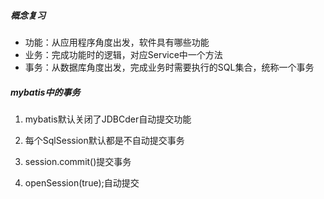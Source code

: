 ##### 概念复习

* 功能：从应用程序角度出发，软件具有哪些功能
* 业务：完成功能时的逻辑，对应Service中一个方法
* 事务：从数据库角度出发，完成业务时需要执行的SQL集合，统称一个事务

##### mybatis中的事务

1. mybatis默认关闭了JDBCder自动提交功能

2. 每个SqlSession默认都是不自动提交事务

3. session.commit()提交事务
4. openSession(true);自动提交

